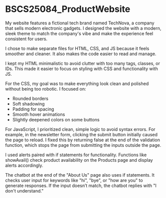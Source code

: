 # BSCS25084_ProductWebsite

My website features a fictional tech brand named TechNova, a company that sells modern electronic gadgets. I designed the website with a modern, sleek theme to match the company's vibe and make the experience feel consistent for users.

I chose to make separate files for HTML, CSS, and JS because it feels smoother and cleaner. It also makes the code easier to read and manage.

I kept my HTML minimalistic to avoid clutter with too many tags, classes, or IDs. This made it easier to focus on styling with CSS and functionality with JS.

For the CSS, my goal was to make everything look clean and polished without being too robotic. I focused on:
- Rounded borders
- Soft shadowing
- Padding for spacing
- Smooth hover animations
- Slightly deepened colors on some buttons

For JavaScript, I prioritized clean, simple logic to avoid syntax errors. For example, in the newsletter form, clicking the submit button initially caused the page to reload. I fixed this by returning false at the end of the validation function, which stops the page from submitting the inputs outside the page.

I used alerts paired with if statements for functionality. Functions like showAvail() check product availability on the Products page and display alerts accordingly.

The chatbot at the end of the "About Us" page also uses if statements. It checks user input for keywords like "hi", "bye", or "how are you" to generate responses. If the input doesn’t match, the chatbot replies with "I don't understand."
